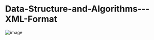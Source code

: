 # Data-Structure-and-Algorithms---XML-Format
![image](https://user-images.githubusercontent.com/54436093/146998546-2930aed2-ef7b-4ccd-9c17-737b61f08eb6.png)
